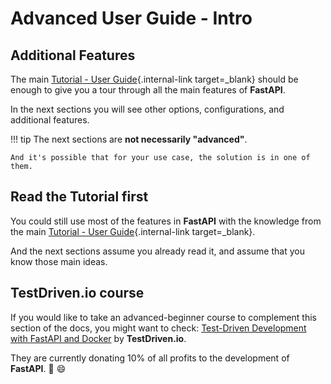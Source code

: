 # Advanced User Guide - Intro

## Additional Features

The main [Tutorial - User Guide](../tutorial/){.internal-link target=\_blank} should be enough to give you a tour through all the main features of **FastAPI**.

In the next sections you will see other options, configurations, and additional features.

!!! tip
The next sections are **not necessarily "advanced"**.

    And it's possible that for your use case, the solution is in one of them.

## Read the Tutorial first

You could still use most of the features in **FastAPI** with the knowledge from the main [Tutorial - User Guide](../tutorial/){.internal-link target=\_blank}.

And the next sections assume you already read it, and assume that you know those main ideas.

## TestDriven.io course

If you would like to take an advanced-beginner course to complement this section of the docs, you might want to check: <a href="https://testdriven.io/courses/tdd-fastapi/" class="external-link" target="_blank">Test-Driven Development with FastAPI and Docker</a> by **TestDriven.io**.

They are currently donating 10% of all profits to the development of **FastAPI**. 🎉 😄
